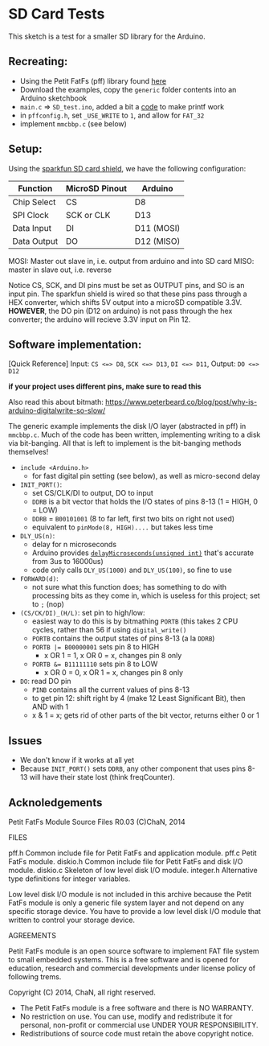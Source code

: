 # SD Card Tests

This sketch is a test for a smaller SD library for the Arduino.

## Recreating:
- Using the Petit FatFs (pff) library found [here](http://elm-chan.org/fsw/ff/00index_p.html)
- Download the examples, copy the `generic` folder contents into an Arduino sketchbook
- `main.c` => `SD_test.ino`, added a bit a [code](https://playground.arduino.cc/Main/Printf) to make printf work
- in `pffconfig.h`, set `_USE_WRITE` to `1`, and allow for `FAT_32`
- implement `mmcbbp.c` (see below)

## Setup:

Using the [sparkfun SD card shield](https://www.sparkfun.com/products/12761), we have the following configuration:

Function | MicroSD Pinout | Arduino
----- | ---- | ----
Chip Select | CS | D8
SPI Clock | SCK or CLK | D13
Data Input | DI | D11 (MOSI)
Data Output | DO | D12 (MISO)

MOSI: Master out slave in, i.e. output from arduino and into SD card 
MISO: master in slave out, i.e. reverse

Notice CS, SCK, and DI pins must be set as OUTPUT pins, and SO is an input pin. The sparkfun shield is wired so that these pins pass through a HEX converter, which shifts 5V output into a microSD compatible 3.3V. **HOWEVER**, the DO pin (D12 on arduino) is not pass through the hex converter; the arduino will recieve 3.3V input on Pin 12.

## Software implementation:

[Quick Reference] Input: `CS <=> D8`, `SCK <=> D13`, `DI <=> D11`, Output: `DO <=> D12`

**if your project uses different pins, make sure to read this**

Also read this about bitmath: https://www.peterbeard.co/blog/post/why-is-arduino-digitalwrite-so-slow/

The generic example implements the disk I/O layer (abstracted in pff) in `mmcbbp.c`. Much of the code has been written, implementing writing to a disk via bit-banging. All that is left to implement is the bit-banging methods themselves!

- `include <Arduino.h>`
	- for fast digital pin setting (see below), as well as micro-second delay
- `INIT_PORT()`:
	- set CS/CLK/DI to output, DO to input
	- `DDRB` is a bit vector that holds the I/O states of pins 8-13 (1 = HIGH, 0 = LOW)
	- `DDRB` = `B00101001` (8 to far left, first two bits on right not used)
	- equivalent to `pinMode(8, HIGH)....` but takes less time
- `DLY_US(n)`:
	- delay for n microseconds
	- Arduino provides [`delayMicroseconds(unsigned int)`](https://www.arduino.cc/en/pmwiki.php?n=Reference/DelayMicroseconds) that's accurate from 3us to 16000us)
	- code only calls `DLY_US(1000)` and `DLY_US(100)`, so fine to use
- `FORWARD(d)`:
	- not sure what this function does; has something to do with processing bits as they come in, which is useless for this project; set to `;` (nop)
- `(CS/CK/DI)_(H/L)`: set pin to high/low:
	- easiest way to do this is by bitmathing `PORTB` (this takes 2 CPU cycles, rather than 56 if using `digital_write()`
	- `PORTB` contains the output states of pins 8-13 (a la `DDRB`)
	- `PORTB |= B00000001` sets pin 8 to HIGH
		- x OR 1 = 1, x OR 0 = x, changes pin 8 only
	- `PORTB &= B11111110` sets pin 8 to LOW
		- x OR 0 = 0, x OR 1 = x, changes pin 8 only
- `DO`: read DO pin
	- `PINB` contains all the current values of pins 8-13
	- to get pin 12: shift right by 4 (make 12 Least Significant Bit), then AND with 1
	- x & 1 = x; gets rid of other parts of the bit vector, returns either 0 or 1

## Issues

- We don't know if it works at all yet
- Because `INIT_PORT()` sets `DDRB`, any other component that uses pins 8-13 will have their state lost (think freqCounter).


## Acknoledgements
Petit FatFs Module Source Files R0.03                (C)ChaN, 2014


FILES

  pff.h      Common include file for Petit FatFs and application module.
  pff.c      Petit FatFs module.
  diskio.h   Common include file for Petit FatFs and disk I/O module.
  diskio.c   Skeleton of low level disk I/O module.
  integer.h  Alternative type definitions for integer variables.

  Low level disk I/O module is not included in this archive because the Petit
  FatFs module is only a generic file system layer and not depend on any
  specific storage device. You have to provide a low level disk I/O module that
  written to control your storage device.



AGREEMENTS

 Petit FatFs module is an open source software to implement FAT file system to
 small embedded systems. This is a free software and is opened for education,
 research and commercial developments under license policy of following trems.

  Copyright (C) 2014, ChaN, all right reserved.

 * The Petit FatFs module is a free software and there is NO WARRANTY.
 * No restriction on use. You can use, modify and redistribute it for
   personal, non-profit or commercial use UNDER YOUR RESPONSIBILITY.
 * Redistributions of source code must retain the above copyright notice.
